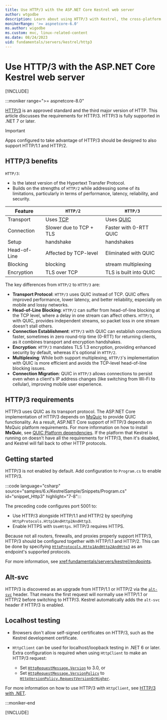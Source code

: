 ```yaml
---
title: Use HTTP/3 with the ASP.NET Core Kestrel web server
author: wtgodbe
description: Learn about using HTTP/3 with Kestrel, the cross-platform web server for ASP.NET Core.
monikerRange: '>= aspnetcore-6.0'
ms.author: wigodbe
ms.custom: mvc, linux-related-content
ms.date: 08/24/2023
uid: fundamentals/servers/kestrel/http3
---
```


# Use HTTP/3 with the ASP.NET Core Kestrel web server

[!INCLUDE[](~/includes/not-latest-version.md)]

:::moniker range=">= aspnetcore-8.0"

[HTTP/3](https://datatracker.ietf.org/doc/rfc9114/) is an approved standard and the third major version of HTTP. This article discusses the requirements for HTTP/3. HTTP/3 is fully supported in .NET 7 or later.

> [!IMPORTANT]
> Apps configured to take advantage of HTTP/3 should be designed to also support HTTP/1.1 and HTTP/2.

## HTTP/3 benefits

`HTTP/3`:

* Is the latest version of the Hypertext Transfer Protocol.
* Builds on the strengths of `HTTP/2` while addressing some of its limitations, particularly in terms of performance, latency, reliability, and security.

| Feature      | `HTTP/2`                                                    | `HTTP/3`                                                 |
|--------------|-------------------------------------------------------------|----------------------------------------------------------|
| Transport    | Uses [TCP](https://developer.mozilla.org/docs/Glossary/TCP) | Uses [QUIC](https://www.rfc-editor.org/rfc/rfc9000.html) |
| Connection   | Slower due to TCP + TLS                                     | Faster with 0-RTT QUIC                                   |
| Setup        | handshake                                                   | handshakes                                               |
| Head-of-Line | Affected by TCP-level                                       | Eliminated with QUIC                                     |
| Blocking     | blocking                                                    | stream multiplexing                                      |
| Encryption   | TLS over TCP                                                | TLS is built into QUIC                                   |

The key differences from `HTTP/2` to `HTTP/3` are:

* **Transport Protocol**: `HTTP/3` uses QUIC instead of TCP. QUIC offers improved performance, lower latency, and better reliability, especially on mobile and lossy networks.
* **Head-of-Line Blocking**: `HTTP/2` can suffer from head-of-line blocking at the TCP level, where a delay in one stream can affect others. `HTTP/3`, with QUIC, provides independent streams, so packet loss in one stream doesn't stall others.
* **Connection Establishment**: `HTTP/3` with QUIC can establish connections faster, sometimes in zero round-trip time (0-RTT) for returning clients, as it combines transport and encryption handshakes.
* **Encryption**: `HTTP/3` mandates TLS 1.3 encryption, providing enhanced security by default, whereas it's optional in `HTTP/2`.
* **Multiplexing**: While both support multiplexing, `HTTP/3`'s implementation with QUIC is more efficient and avoids the TCP-level head-of-line blocking issues.
* **Connection Migration**: QUIC in `HTTP/3` allows connections to persist even when a client's IP address changes (like switching from Wi-Fi to cellular), improving mobile user experience.

## HTTP/3 requirements

HTTP/3 uses QUIC as its transport protocol. The ASP.NET Core implementation of HTTP/3 depends on [MsQuic](https://github.com/microsoft/msquic) to provide QUIC functionality. As a result, ASP.NET Core support of HTTP/3 depends on MsQuic platform requirements. For more information on how to install **MsQuic**, see [QUIC Platform dependencies](/dotnet/fundamentals/networking/quic/quic-overview#platform-dependencies). If the platform that Kestrel is running on doesn't have all the requirements for HTTP/3, then it's disabled, and Kestrel will fall back to other HTTP protocols.

## Getting started

HTTP/3 is not enabled by default. Add configuration to `Program.cs` to enable HTTP/3.

:::code language="csharp" source="samples/6.x/KestrelSample/Snippets/Program.cs" id="snippet_Http3" highlight="7-8":::

The preceding code configures port 5001 to:

* Use HTTP/3 alongside HTTP/1.1 and HTTP/2 by specifying `HttpProtocols.Http1AndHttp2AndHttp3`.
* Enable HTTPS with `UseHttps`. HTTP/3 requires HTTPS.

Because not all routers, firewalls, and proxies properly support HTTP/3, HTTP/3 should be configured together with HTTP/1.1 and HTTP/2. This can be done by specifying [`HttpProtocols.Http1AndHttp2AndHttp3`](xref:Microsoft.AspNetCore.Server.Kestrel.Core.HttpProtocols.Http1AndHttp2AndHttp3) as an endpoint's supported protocols.

For more information, see <xref:fundamentals/servers/kestrel/endpoints>.

## Alt-svc

HTTP/3 is discovered as an upgrade from HTTP/1.1 or HTTP/2 via the [`alt-svc`](https://developer.mozilla.org/docs/Web/HTTP/Headers/Alt-Svc) header. That means the first request will normally use HTTP/1.1 or HTTP/2 before switching to HTTP/3. Kestrel automatically adds the `alt-svc` header if HTTP/3 is enabled.

## Localhost testing

* Browsers don't allow self-signed certificates on HTTP/3, such as the Kestrel development certificate.
* `HttpClient` can be used for localhost/loopback testing in .NET 6 or later. Extra configuration is required when using `HttpClient` to make an HTTP/3 request:

  * Set [`HttpRequestMessage.Version`](xref:System.Net.Http.HttpRequestMessage.Version) to 3.0, or
  * Set [`HttpRequestMessage.VersionPolicy`](xref:System.Net.Http.HttpRequestMessage.VersionPolicy) to [`HttpVersionPolicy.RequestVersionOrHigher`](xref:System.Net.Http.HttpVersionPolicy.RequestVersionOrHigher).

For more information on how to use HTTP/3 with `HttpClient`, see [HTTP/3 with .NET](/dotnet/core/extensions/httpclient-http3).

:::moniker-end

[!INCLUDE[](~/fundamentals/servers/kestrel/includes/http3-6-7.md)]
